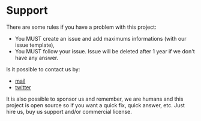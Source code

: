 # Support

There are some rules if you have a problem with this project:

- You MUST create an issue and add maximums informations (with our issue template),
- You MUST follow your issue. Issue will be deleted after 1 year if we don't have any answer.

Is it possible to contact us by:

- [mail](mailto:oss@alexandre.balmes.co)
- [twitter](https://twitter.com/pockystar)

It is also possible to sponsor us and remember, we are humans and this project is open source so
if you want a quick fix, quick answer, etc. Just hire us, buy us support and/or commercial license.
